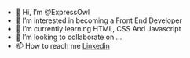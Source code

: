 - 👋 Hi, I’m @ExpressOwl
- 👀 I’m interested in becoming a Front End Developer
- 🌱 I’m currently learning HTML, CSS And Javascript
- 💞️ I’m looking to collaborate on ...
- 📫 How to reach me [Linkedin](https://www.linkedin.com/in/seansew/)

<!---
ExpressOwl/ExpressOwl is a ✨ special ✨ repository because its `README.md` (this file) appears on your GitHub profile.
You can click the Preview link to take a look at your changes.
--->
